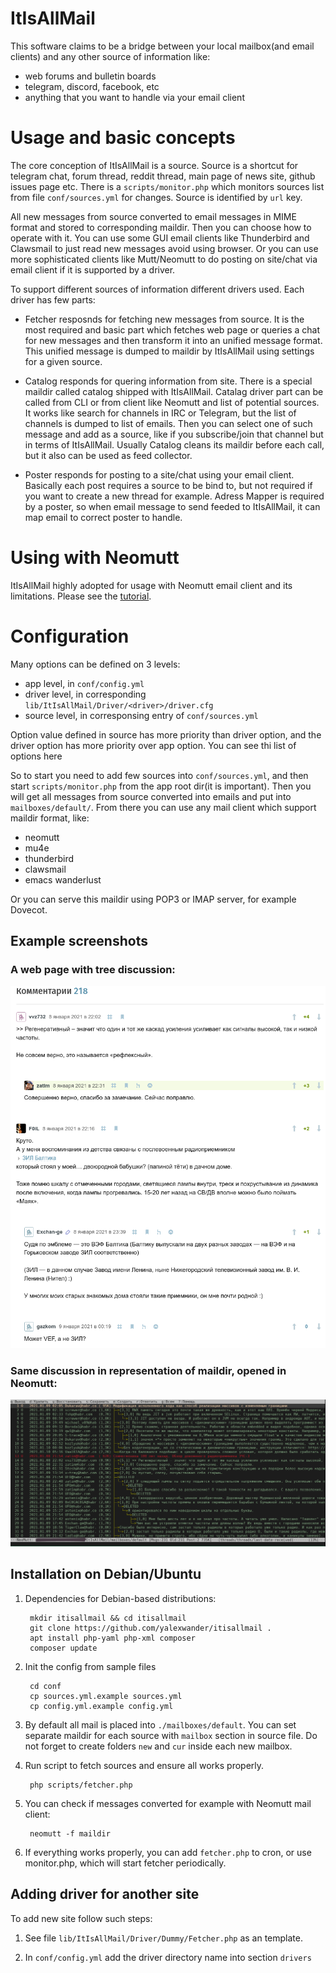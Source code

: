 # ItIsAllMail

This software claims to be a bridge between your local mailbox(and email clients) and any other source of information like:

- web forums and bulletin boards
- telegram, discord, facebook, etc
- anything that you want to handle via your email client

# Usage and basic concepts

The core conception of ItIsAllMail is a source. Source is a shortcut for telegram chat, forum thread, reddit thread, main page of news site, github issues page etc. There is a `scripts/monitor.php` which monitors sources list from file `conf/sources.yml` for changes. Source is identified by `url` key.

All new messages from source converted to email messages in MIME format and stored to corresponding maildir. Then you can choose how to operate with it. You can use some GUI email clients like Thunderbird and Clawsmail to just read new messages avoid using browser. Or you can use more sophisticated clients like Mutt/Neomutt to do posting on site/chat via email client if it is supported by a driver.

To support different sources of information different drivers used. Each driver has few parts:

- Fetcher resposnds for fetching new messages from source. It is the most required and basic part which fetches web page or queries a chat for new messages and then transform it into an unified message format. This unified message is dumped to maildir by ItIsAllMail using settings for a given source.

- Catalog responds for quering information from site. There is a special maildir called catalog shipped with ItIsAllMail. Catalag driver part can be called from CLI or from client like Neomutt and list of potential sources. It works like search for channels in IRC or Telegram, but the list of channels is dumped to list of emails. Then you can select one of such message and add as a source, like if you subscribe/join that channel but in terms of ItIsAllMail. Usually Catalog cleans its maildir before each call, but it also can be used as feed collector.

- Poster responds for posting to a site/chat using your email client. Basically each post requires a source to be bind to, but not required if you want to create a new thread for example. Adress Mapper is required by a poster, so when email message to send feeded to ItIsAllMail, it can map email to correct poster to handle.

# Using with Neomutt 

ItIsAllMail highly adopted for usage with Neomutt email client and its limitations. Please see the [tutorial](https://yalexwander.github.io/itsallmail/en/articles/neomutt-tutorial.html).

# Configuration

Many options can be defined on 3 levels:

 - app level, in `conf/config.yml`
 - driver level, in corresponding `lib/ItIsAllMail/Driver/<driver>/driver.cfg`
 - source level, in corresponsing entry of `conf/sources.yml`

Option value defined in source has more priority than driver option, and the driver option has more priority over app option. You can see thi list of options here

So to start you need to add few sources into `conf/sources.yml`, and then start `scripts/monitor.php` from the app root dir(it is important). Then you will get all messages from source converted into emails and put into `mailboxes/default/`. From there you can use any mail client which support maildir format, like:

- neomutt
- mu4e
- thunderbird
- clawsmail
- emacs wanderlust

Or you can serve this maildir using POP3 or IMAP server, for example Dovecot.

## Example screenshots

### A web page with tree discussion:

![Web page](https://raw.githubusercontent.com/yalexwander/itisallmail/master/doc/images/browser_example.png)


### Same discussion in representation of maildir, opened in Neomutt:
![Comments as thread](https://raw.githubusercontent.com/yalexwander/itisallmail/master/doc/images/neomutt_example.png)


## Installation on Debian/Ubuntu

1. Dependencies for Debian-based distributions:

        mkdir itisallmail && cd itisallmail
        git clone https://github.com/yalexwander/itisallmail .
        apt install php-yaml php-xml composer
        composer update

2. Init the config from sample files

        cd conf
        cp sources.yml.example sources.yml
        cp config.yml.example config.yml
        
3. By default all mail is placed into `./mailboxes/default`. You can
   set separate maildir for each source with `mailbox` section in
   source file. Do not forget to create folders `new` and `cur` inside
   each new mailbox.

4. Run script to fetch sources and ensure all works properly.

        php scripts/fetcher.php
        
5. You can check if messages converted for example with Neomutt mail
   client:

        neomutt -f maildir
        
6. If everything works properly, you can add `fetcher.php` to cron, or
   use monitor.php, which will start fetcher periodically.
        

## Adding driver for another site

To add new site follow such steps:

1) See file `lib/ItIsAllMail/Driver/Dummy/Fetcher.php` as an template.

2) In `conf/config.yml` add the driver directory name into section
`drivers`
